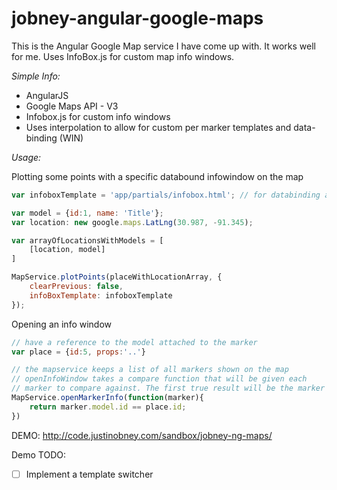 jobney-angular-google-maps
==========================

This is the Angular Google Map service I have come up with. It works well for me. Uses InfoBox.js for 
custom map info windows.

*Simple Info:*
* AngularJS
* Google Maps API - V3
* Infobox.js for custom info windows
* Uses interpolation to allow for custom per marker templates and data-binding (WIN)

*Usage:*

Plotting some points with a specific databound infowindow on the map
```javascript
var infoboxTemplate = 'app/partials/infobox.html'; // for databinding a map infobox

var model = {id:1, name: 'Title'};
var location: new google.maps.LatLng(30.987, -91.345);

var arrayOfLocationsWithModels = [
    [location, model]
]

MapService.plotPoints(placeWithLocationArray, {
    clearPrevious: false,
    infoBoxTemplate: infoboxTemplate
});
```

Opening an info window
```javascript
// have a reference to the model attached to the marker
var place = {id:5, props:'..'}

// the mapservice keeps a list of all markers shown on the map
// openInfoWindow takes a compare function that will be given each
// marker to compare against. The first true result will be the marker used
MapService.openMarkerInfo(function(marker){
    return marker.model.id == place.id;
})
```
DEMO: http://code.justinobney.com/sandbox/jobney-ng-maps/

Demo TODO:
- [ ] Implement a template switcher
